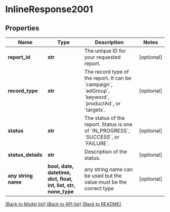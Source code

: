 # InlineResponse2001


## Properties
Name | Type | Description | Notes
------------ | ------------- | ------------- | -------------
**report_id** | **str** | The unique ID for your requested report. | [optional] 
**record_type** | **str** | The record type of the report. It can be &#x60;campaign&#x60;, &#x60;adGroup&#x60;, &#x60;keyword&#x60;, &#x60;productAd&#x60;, or &#x60;targets&#x60;. | [optional] 
**status** | **str** | The status of the report. Status is one of &#x60;IN_PROGRESS&#x60;, &#x60;SUCCESS&#x60;, or &#x60;FAILURE&#x60;. | [optional] 
**status_details** | **str** | Description of the status. | [optional] 
**any string name** | **bool, date, datetime, dict, float, int, list, str, none_type** | any string name can be used but the value must be the correct type | [optional]

[[Back to Model list]](../README.md#documentation-for-models) [[Back to API list]](../README.md#documentation-for-api-endpoints) [[Back to README]](../README.md)


